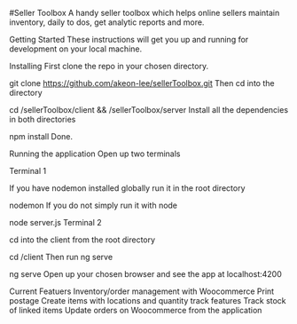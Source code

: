 #Seller Toolbox
A handy seller toolbox which helps online sellers maintain inventory, daily to dos, get analytic reports and more.

Getting Started
These instructions will get you up and running for development on your local machine.

Installing
First clone the repo in your chosen directory.

git clone https://github.com/akeon-lee/sellerToolbox.git
Then cd into the directory

cd /sellerToolbox/client && /sellerToolbox/server
Install all the dependencies in both directories

npm install
Done.

Running the application
Open up two terminals

Terminal 1

If you have nodemon installed globally run it in the root directory

nodemon
If you do not simply run it with node

node server.js
Terminal 2

cd into the client from the root directory

cd /client
Then run ng serve

ng serve
Open up your chosen browser and see the app at localhost:4200

Current Featuers
Inventory/order management with Woocommerce
Print postage
Create items with locations and quantity track features
Track stock of linked items
Update orders on Woocommerce from the application
